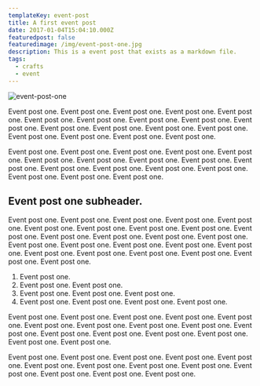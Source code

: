 ```yaml
---
templateKey: event-post
title: A first event post
date: 2017-01-04T15:04:10.000Z
featuredpost: false
featuredimage: /img/event-post-one.jpg
description: This is a event post that exists as a markdown file.
tags:
  - crafts
  - event
---
```

![event-post-one](/img/event-post-one.jpg)

Event post one. Event post one. Event post one. Event post one. Event post one. Event post one. Event post one. Event post one. Event post one. Event post one. Event post one. Event post one. Event post one. Event post one. Event post one. Event post one. Event post one. Event post one. 

Event post one. Event post one. Event post one. Event post one. Event post one. Event post one. Event post one. Event post one. Event post one. Event post one. Event post one. Event post one. Event post one. Event post one. Event post one. Event post one. Event post one. 

## Event post one subheader.

Event post one. Event post one. Event post one. Event post one. Event post one. Event post one. Event post one. Event post one. Event post one. Event post one. Event post one. Event post one. Event post one. Event post one. Event post one. Event post one. Event post one. Event post one. Event post one. Event post one. Event post one. Event post one. Event post one. Event post one. Event post one. 

1. Event post one. 
2. Event post one. Event post one.  
3. Event post one. Event post one. Event post one.  
4. Event post one. Event post one. Event post one. Event post one.  

Event post one. Event post one. Event post one. Event post one. Event post one. Event post one. Event post one. Event post one. Event post one. Event post one. Event post one. Event post one. Event post one. Event post one. Event post one. Event post one. 

Event post one. Event post one. Event post one. Event post one. Event post one. Event post one. Event post one. Event post one. Event post one. Event post one. Event post one. Event post one. Event post one.  